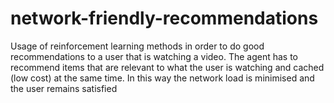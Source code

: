 # network-friendly-recommendations
Usage of reinforcement learning methods in order to do good recommendations to a user that is watching a video. The agent has to recommend items that are relevant to what the user is watching and cached (low cost) at the same time. In this way the network load is minimised and the user remains satisfied
